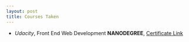 ```yaml
---
layout: post
title: Courses Taken
---
```


- _Udacity_, Front End Web Development **NANODEGREE**,
[Certificate Link](https://graduation.udacity.com/confirm/RVLRPMLH)

